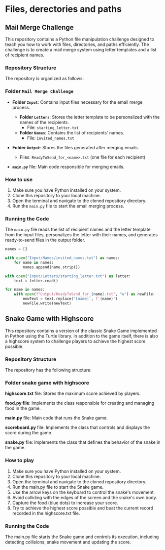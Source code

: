 # Files, derectories and paths

## Mail Merge Challenge

This repository contains a Python file manipulation challenge designed to teach you how to work with files, directories, and paths efficiently. The challenge is to create a mail merge system using letter templates and a list of recipient names.

### Repository Structure

The repository is organized as follows:

### Folder `Mail Merge Challenge`

- **Folder `Input`**: Contains input files necessary for the email merge process.
  - **Folder `Letters`**: Stores the letter template to be personalized with the names of the recipients.
    - File: `starting_letter.txt`
  - **Folder `Names`**: Contains the list of recipients' names.
    - File: `invited_names.txt`

- **Folder `Output`**: Stores the files generated after merging emails.
  - Files: `ReadyToSend_for_<name>.txt` (one file for each recipient)

- **`main.py`** file: Main code responsible for merging emails.

### How to use

1. Make sure you have Python installed on your system.
2. Clone this repository to your local machine.
3. Open the terminal and navigate to the cloned repository directory.
4. Run the `main.py` file to start the email merging process.

### Running the Code

The `main.py` file reads the list of recipient names and the letter template from the input files, personalizes the letter with their names, and generates ready-to-send files in the output folder.

```python
names = []

with open("Input/Names/invited_names.txt") as names:
    for name in names:
        names.append(name.strip())

with open("Input/Letters/starting_letter.txt") as letter:
    text = letter.read()

for name in names:
    with open(f"Output/ReadyToSend_for_{name}.txt", "w") as newFile:
        newText = text.replace('[name]', f'{name}')
        newFile.write(newText)
```


## Snake Game with Highscore
This repository contains a version of the classic Snake Game implemented in Python using the Turtle library. In addition to the game itself, there is also a highscore system to challenge players to achieve the highest score possible.

### Repository Structure
The repository has the following structure:

### **Folder snake game with highscore**
**highscore.txt** file: Stores the maximum score achieved by players.

**food.py file**: Implements the class responsible for creating and managing food in the game.

**main.py** file: Main code that runs the Snake game.

**scoreboard.py** file: Implements the class that controls and displays the score during the game.

**snake.py** file: Implements the class that defines the behavior of the snake in the game.

### How to play
1. Make sure you have Python installed on your system.
2. Clone this repository to your local machine.
3. Open the terminal and navigate to the cloned repository directory.
4. Run the main.py file to start the Snake game.
5. Use the arrow keys on the keyboard to control the snake's movement.
6. Avoid colliding with the edges of the screen and the snake's own body.
7. Capture the food (blue dots) to increase your score.
8. Try to achieve the highest score possible and beat the current record recorded in the highscore.txt file.

### Running the Code
The main.py file starts the Snake game and controls its execution, including detecting collisions, snake movement and updating the score.